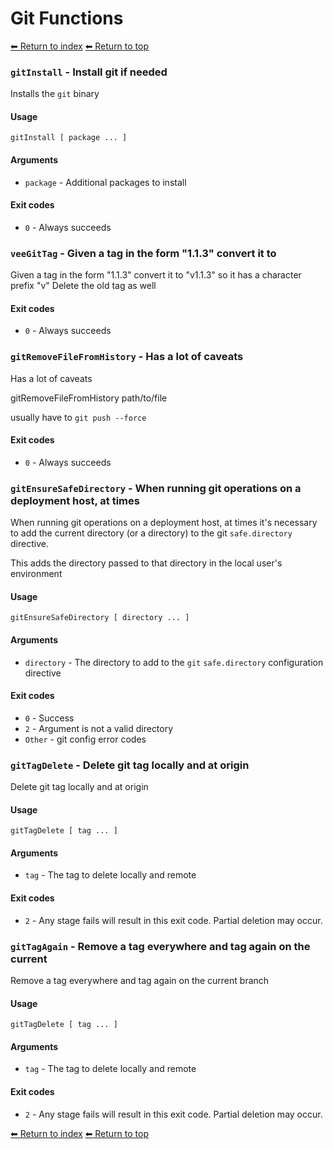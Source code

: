 # Git Functions

[⬅ Return to index](index.md)
[⬅ Return to top](../index.md)


### `gitInstall` - Install git if needed

Installs the `git` binary

#### Usage

    gitInstall [ package ... ]

#### Arguments

- `package` - Additional packages to install

#### Exit codes

- `0` - Always succeeds

### `veeGitTag` - Given a tag in the form "1.1.3" convert it to

Given a tag in the form "1.1.3" convert it to "v1.1.3" so it has a character prefix "v"
Delete the old tag as well

#### Exit codes

- `0` - Always succeeds

### `gitRemoveFileFromHistory` - Has a lot of caveats

Has a lot of caveats

gitRemoveFileFromHistory path/to/file

usually have to `git push --force`

#### Exit codes

- `0` - Always succeeds

### `gitEnsureSafeDirectory` - When running git operations on a deployment host, at times

When running git operations on a deployment host, at times it's necessary to
add the current directory (or a directory) to the git `safe.directory` directive.

This adds the directory passed to that directory in the local user's environment

#### Usage

    gitEnsureSafeDirectory [ directory ... ]

#### Arguments

- `directory` - The directory to add to the `git` `safe.directory` configuration directive

#### Exit codes

- `0` - Success
- `2` - Argument is not a valid directory
- `Other` - git config error codes

### `gitTagDelete` - Delete git tag locally and at origin

Delete git tag locally and at origin

#### Usage

    gitTagDelete [ tag ... ]

#### Arguments

- `tag` - The tag to delete locally and remote

#### Exit codes

- `2` - Any stage fails will result in this exit code. Partial deletion may occur.

### `gitTagAgain` - Remove a tag everywhere and tag again on the current

Remove a tag everywhere and tag again on the current branch

#### Usage

    gitTagDelete [ tag ... ]

#### Arguments

- `tag` - The tag to delete locally and remote

#### Exit codes

- `2` - Any stage fails will result in this exit code. Partial deletion may occur.

[⬅ Return to index](index.md)
[⬅ Return to top](../index.md)

